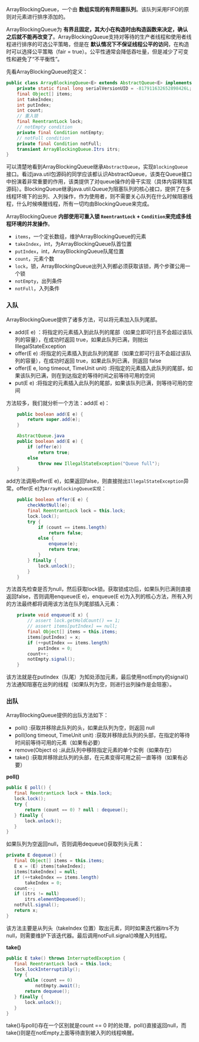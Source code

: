 ArrayBlockingQueue，一个由 **数组实现的有界阻塞队列**。该队列采用FIFO的原则对元素进行排序添加的。

ArrayBlockingQueue为 **有界且固定，其大小在构造时由构造函数来决定，确认之后就不能再改变了**。ArrayBlockingQueue支持对等待的生产者线程和使用者线程进行排序的可选公平策略，但是在 **默认情况下不保证线程公平的访问**，在构造时可以选择公平策略（fair = true）。公平性通常会降低吞吐量，但是减少了可变性和避免了“不平衡性”。

先看ArrayBlockingQueue的定义：
```java
public class ArrayBlockingQueue<E> extends AbstractQueue<E> implements BlockingQueue<E>, Serializable {
    private static final long serialVersionUID = -817911632652898426L;
    final Object[] items;
    int takeIndex;
    int putIndex;
    int count;
    // 重入锁
    final ReentrantLock lock;
    // notEmpty condition
    private final Condition notEmpty;
    // notFull condition
    private final Condition notFull;
    transient ArrayBlockingQueue.Itrs itrs;
}
```
可以清楚地看到ArrayBlockingQueue继承`AbstractQueue`，实现`BlockingQueue`接口。看过java.util包源码的同学应该都认识AbstractQueue，该类在Queue接口中扮演着非常重要的作用，该类提供了对queue操作的骨干实现（具体内容移驾其源码）。BlockingQueue继承java.util.Queue为阻塞队列的核心接口，提供了在多线程环境下的出列、入列操作，作为使用者，则不需要关心队列在什么时候阻塞线程，什么时候唤醒线程，所有一切均由BlockingQueue来完成。

ArrayBlockingQueue **内部使用可重入锁 `ReentrantLock` + `Condition`来完成多线程环境的并发操作**。

* `items`，一个定长数组，维护ArrayBlockingQueue的元素
* `takeIndex`，int，为ArrayBlockingQueue队首位置
* `putIndex`，int，ArrayBlockingQueue队尾位置
* `count`，元素个数
* `lock`，锁，ArrayBlockingQueue出列入列都必须获取该锁，两个步骤公用一个锁
* `notEmpty`，出列条件
* `notFull`，入列条件

### 入队
ArrayBlockingQueue提供了诸多方法，可以将元素加入队列尾部。

* add(E e) ：将指定的元素插入到此队列的尾部（如果立即可行且不会超过该队列的容量），在成功时返回 true，如果此队列已满，则抛出 IllegalStateException
* offer(E e) :将指定的元素插入到此队列的尾部（如果立即可行且不会超过该队列的容量），在成功时返回 true，如果此队列已满，则返回 false
* offer(E e, long timeout, TimeUnit unit) :将指定的元素插入此队列的尾部，如果该队列已满，则在到达指定的等待时间之前等待可用的空间
* put(E e) :将指定的元素插入此队列的尾部，如果该队列已满，则等待可用的空间


方法较多，我们就分析一个方法：add(E e)：
```java
    public boolean add(E e) {
        return super.add(e);
    }

    AbstractQueue.java
    public boolean add(E e) {
        if (offer(e))
            return true;
        else
            throw new IllegalStateException("Queue full");
    }
```
add方法调用offer(E e)，如果返回false，则直接抛出`IllegalStateException`异常。offer(E e)为`ArrayBlockingQueue实现`：
```java
    public boolean offer(E e) {
        checkNotNull(e);
        final ReentrantLock lock = this.lock;
        lock.lock();
        try {
            if (count == items.length)
                return false;
            else {
                enqueue(e);
                return true;
            }
        } finally {
            lock.unlock();
        }
    }
```
方法首先检查是否为null，然后获取lock锁。获取锁成功后，如果队列已满则直接返回false，否则调用enqueue(E e)，enqueue(E e)为入列的核心方法，所有入列的方法最终都将调用该方法在队列尾部插入元素：
```java
    private void enqueue(E x) {
        // assert lock.getHoldCount() == 1;
        // assert items[putIndex] == null;
        final Object[] items = this.items;
        items[putIndex] = x;
        if (++putIndex == items.length)
            putIndex = 0;
        count++;
        notEmpty.signal();
    }
```
该方法就是在putIndex（队尾）为知处添加元素，最后使用notEmpty的signal()方法通知阻塞在出列的线程（如果队列为空，则进行出列操作是会阻塞）。

### 出队
ArrayBlockingQueue提供的出队方法如下：

* poll() :获取并移除此队列的头，如果此队列为空，则返回 null
* poll(long timeout, TimeUnit unit) :获取并移除此队列的头部，在指定的等待时间前等待可用的元素（如果有必要）
* remove(Object o) :从此队列中移除指定元素的单个实例（如果存在）
* take() :获取并移除此队列的头部，在元素变得可用之前一直等待（如果有必要）

**poll()**
```java
public E poll() {
   final ReentrantLock lock = this.lock;
   lock.lock();
   try {
       return (count == 0) ? null : dequeue();
   } finally {
       lock.unlock();
   }
}
```
如果队列为空返回null，否则调用dequeue()获取列头元素：
```java
private E dequeue() {
   final Object[] items = this.items;
   E x = (E) items[takeIndex];
   items[takeIndex] = null;
   if (++takeIndex == items.length)
       takeIndex = 0;
   count--;
   if (itrs != null)
       itrs.elementDequeued();
   notFull.signal();
   return x;
}
```
该方法主要是从列头（takeIndex 位置）取出元素，同时如果迭代器itrs不为null，则需要维护下该迭代器。最后调用notFull.signal()唤醒入列线程。

**take()**
```java
public E take() throws InterruptedException {
   final ReentrantLock lock = this.lock;
   lock.lockInterruptibly();
   try {
       while (count == 0)
           notEmpty.await();
       return dequeue();
   } finally {
       lock.unlock();
   }
}
```
take()与poll()存在一个区别就是count == 0 时的处理，poll()直接返回null，而take()则是在notEmpty上面等待直到被入列的线程唤醒。
